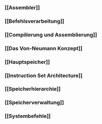 ### [[Assembler]]
### [[Befehlsverarbeitung]]
### [[Compilierung und Assemblierung]]
### [[Das Von-Neumann Konzept]]
### [[Hauptspeicher]]
### [[Instruction Set Architecture]]
### [[Speicherhierarchie]]
### [[Speicherverwaltung]]
### [[Systembefehle]]